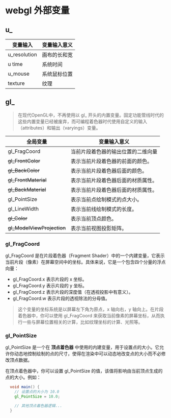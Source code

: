 # webgl 外部变量

## u\_

| 变量输入     | 变量输入意义 |
| ------------ | ------------ |
| u_resolution | 画布的长和宽 |
| u time       | 系统时间     |
| u_mouse      | 系统鼠标位置 |
| texture      | 纹理         |

## gl\_

> 在现代OpenGL中，不再使用以 gl\_ 开头的内置变量。固定功能管线时代的这些内置变量已经被废弃，而可编程着色器时代使用自定义的输入（attributes）和输出（varyings）变量。

| 全局变量                   | 变量输入意义                       |
| -------------------------- | ---------------------------------- |
| gl_FragCoord               | 当前片段着色器的输出位置的二维向量 |
| ~~gl_FrontColor~~          | 表示当前片段着色器的前面的颜色。   |
| ~~gl_BackColor~~           | 表示当前片段着色器后面的颜色。     |
| ~~gl_FrontMaterial~~       | 表示当前片段着色器后面的材质属性。 |
| ~~gl_BackMaterial~~        | 表示当前片段着色器后面的材质属性。 |
| gl_PointSize               | 表示当前点绘制模式的点大小。       |
| gl_LineWidth               | 表示当前线绘制模式的长度。         |
| ~~gl_Color~~               | 表示当前顶点颜色。                 |
| ~~gl_ModelViewProjection~~ | 表示当前视图投影矩阵。             |

### gl_FragCoord

gl_FragCoord 是在片段着色器（Fragment Shader）中的一个内建变量，它表示当前片段（像素）在屏幕空间中的坐标。具体来说，它是一个包含四个分量的浮点向量：

- gl_FragCoord.x 表示片段的 x 坐标。
- gl_FragCoord.y 表示片段的 y 坐标。
- gl_FragCoord.z 表示片段的深度值（在透视投影中有意义）。
- gl_FragCoord.w 表示片段的透视除法的分母值。

> 这个变量的坐标系统是以屏幕左下角为原点，x 轴向右，y 轴向上。在片段着色器中，你可以使用 gl_FragCoord 来获取当前像素的屏幕坐标，从而执行一些与屏幕位置相关的计算，比如纹理坐标的计算、光照等。

### gl_PointSize

gl_PointSize 是一个在 **顶点着色器** 中使用的内建变量，用于设置点的大小。它允许你动态地控制绘制的点的尺寸，使得在渲染中可以动态地改变点的大小而不必修改顶点数据。

在顶点着色器中，你可以设置 gl_PointSize 的值，该值将影响由当前顶点生成的点的大小。例如：

```glsl
  void main() {
    // 设置点的大小为 10.0
    gl_PointSize = 10.0;

    // 其他顶点着色器逻辑...
  }
```
